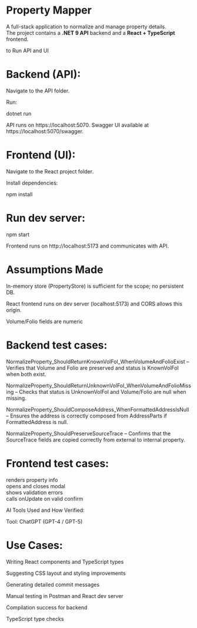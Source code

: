 
# Property Mapper

A full-stack application to normalize and manage property details.  
The project contains a **.NET 9 API** backend and a **React + TypeScript** frontend.


to Run API and UI

# Backend (API):

Navigate to the API folder.

Run:

dotnet run


API runs on https://localhost:5070. Swagger UI available at https://localhost:5070/swagger.

# Frontend (UI):

Navigate to the React project folder.

Install dependencies:

npm install


# Run dev server:

npm start


Frontend runs on http://localhost:5173 and communicates with API.

# Assumptions Made

In-memory store (PropertyStore) is sufficient for the scope; no persistent DB.

React frontend runs on dev server (localhost:5173) and CORS allows this origin.

Volume/Folio fields are numeric


# Backend test cases:

NormalizeProperty_ShouldReturnKnownVolFol_WhenVolumeAndFolioExist – Verifies that Volume and Folio are preserved and status is KnownVolFol when both exist.

NormalizeProperty_ShouldReturnUnknownVolFol_WhenVolumeAndFolioMissing – Checks that status is UnknownVolFol and Volume/Folio are null when missing.

NormalizeProperty_ShouldComposeAddress_WhenFormattedAddressIsNull – Ensures the address is correctly composed from AddressParts if FormattedAddress is null.

NormalizeProperty_ShouldPreserveSourceTrace – Confirms that the SourceTrace fields are copied correctly from external to internal property.


# Frontend test cases:

   renders property info                                                                                                        
    opens and closes modal                                                                                                         
    shows validation errors                                                                                                         
    calls onUpdate on valid confirm   


 AI Tools Used and How Verified:

 Tool: ChatGPT (GPT-4 / GPT-5)

# Use Cases:

Writing React components and TypeScript types

Suggesting CSS layout and styling improvements

Generating detailed commit messages

Manual testing in Postman and React dev server

Compilation success for backend 

TypeScript type checks
